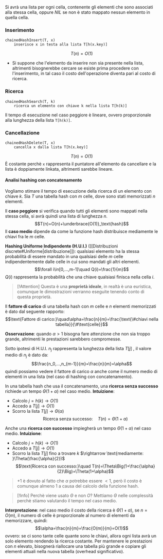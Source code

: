 Si avrà una lista per ogni cella, contenente gli elementi che sono associati alla stessa cella, oppure $NIL$ se non è stato mappato nessun elemento in quella cella.

### Inserimento
```
chainedHashInsert(T, x)
	inserisce x in testa alla lista T[h(x.key)]
```
$$T(n) = O(1)$$
- Si suppone che l'elemento da inserire non sia presente nella lista, altrimenti bisognerebbe cercare se esiste prima procedere con l'inserimento, in tal caso il costo dell'operazione diventa pari al costo di ricerca.

### Ricerca
```
chainedHashSearch(T, k)
	ricerca un elemento con chiave k nella lista T[h(k)]
```
Il tempo di esecuzione nel caso peggiore è lineare, ovvero proporzionale alla lunghezza della lista `T[h(k)]`.

### Cancellazione
```
chainedHashDelete(T, x)
	cancella x dalla lista T[h(x.key)]
```
$$T(n)=O(1)$$
È costante perchè `x` rappresenta il puntatore all'elemento da cancellare e la lista è doppiamente linkata, altrimenti sarebbe lineare.

#### Analisi hashing con concatenamento
Vogliamo stimare il tempo di esecuzione della ricerca di un elemento con chiave $k$.
Sia $T$ una tabella hash con $m$ celle, dove sono stati memorizzati $n$ elementi.

Il **caso peggiore** si verifica quando tutti gli elementi sono mappati nella stessa cella, si avrà quindi una lista di lunghezza $n$.
$$T(n)=O(n)+\underbrace{O(1)}_\text{hash}$$
Il **caso medio** dipende da come la funzione hash distribuisce mediamente le chiavi fra le $m$ celle.

**Hashing Uniforme Indipendente (H.U.I.)** ([[Distribuzioni discrete#Uniforme|distribuzione]]): qualsiasi elemento ha la stessa probabilità di essere mandato in una qualsiasi delle $m$ celle indipendentemente dalle celle in cui sono mandati gli altri elementi.
$$\forall i\in[0,...,m-1]\quad Q(i)=\frac{1}{m}$$
$Q(i)$ rappresenta la probabilità che una chiave qualsiasi finisca nella cella $i$.

>[!Attention]
>Questa è una **proprietà ideale**, in realtà è una euristica, comunque le dimostrazioni verranno eseguite tenendo conto di questa proprietà.

Il **fattore di carico** di una tabella hash con $m$ celle e $n$ elementi memorizzati è dato dal seguente rapporto:
$$\text{Fattore di carico:}\quad\alpha=\frac{n}{m}=\frac{\text{\#chiavi nella tabella}}{\#\text{celle}}$$

**Osservazione**: quando $\alpha>1$ bisogna fare attenzione che non sia troppo grande, altrimenti le prestazioni sarebbero compromesse.

Sotto ipotesi di H.U.I. $n_j$ rappresenta la lunghezza della lista $T[j]$ , il valore medio di $n_j$ è dato da:
$$\frac{n_0,...,n_{m-1}}{m}=\frac{n}{m}=\alpha$$
quindi possiamo vedere il fattore di carico $\alpha$ anche come il numero medio di elementi in una lista (nel caso di hashing con concatenamento).

In una tabella hash che usa il concatenamento, una **ricerca senza successo** richiede un tempo $\Theta(1+\alpha)$ nel caso medio.
**Intuizione**:
- Calcolo $j=h(k)\rightarrow O(1)$
- Accedo a $T[j]\rightarrow O(1)$
- Scorro la lista $T[j]\rightarrow \Theta(\alpha)$
$$\text{Ricerca senza successo:}\quad T(n)=\Theta(1+\alpha)$$

Anche una **ricerca con successo** impiegherà un tempo $\Theta(1+\alpha)$ nel caso medio.
**Intuizione**:
- Calcolo $j=h(k)\rightarrow O(1)$
- Accedo a $T[j]\rightarrow O(1)$
- Scorro la lista $T[j]$ fino a trovare $k$ $\rightarrow \text{mediamente: }\Theta(\frac{\alpha}{2})$
$$\text{Ricerca con successo:}\quad T(n)=\Theta\Big(1+\frac{\alpha}{2}\Big)=\Theta(1+\alpha)$$
>$+1$ è dovuto al fatto che $\alpha$ potrebbe essere $<1$, però il costo è comunque almeno $1$ a causa del calcolo della funzione hash.

>[!Info] Perchè viene usato $\Theta$ e non $O$?
>Mettiamo $\Theta$ nelle complessità perchè stiamo valutando il tempo nel caso medio.

**Interpretazione**: nel caso medio il costo della ricerca è $\Theta(1+\alpha)$, se $n=O(m)$, il numero di celle è proporzionale al numero di elementi da memorizzare, quindi:
$$\alpha=\frac{n}{m}=\frac{O(m)}{m}=O(1)$$
ovvero: se ci sono tante celle quante sono le chiavi, allora ogni lista avrà un solo elemento rendendo la ricerca costante.
Per mantenere le prestazioni con $n$ elevato, bisognerà riallocare una tabella più grande e copiare gli elementi attuali nella nuova tabella (overhead significativo).